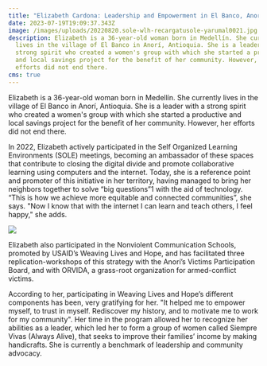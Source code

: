 ```yaml
---
title: "Elizabeth Cardona: Leadership and Empowerment in El Banco, Anorí Antioquia "
date: 2023-07-19T19:09:37.343Z
image: /images/uploads/20220820.sole-wlh-recargatusole-yarumal0021.jpg
description: Elizabeth is a 36-year-old woman born in Medellín. She currently
  lives in the village of El Banco in Anorí, Antioquia. She is a leader with a
  strong spirit who created a women's group with which she started a productive
  and local savings project for the benefit of her community. However, her
  efforts did not end there.
cms: true
---
```

Elizabeth is a 36-year-old woman born in Medellín. She currently lives in the village of El Banco in Anorí, Antioquia. She is a leader with a strong spirit who created a women's group with which she started a productive and local savings project for the benefit of her community. However, her efforts did not end there.  

In 2022, Elizabeth actively participated in the Self Organized Learning Environments (SOLE) meetings, becoming an ambassador of these spaces that contribute to closing the digital divide and promote collaborative learning using computers and the internet. Today, she is a reference point and promoter of this initiative in her territory, having managed to bring her neighbors together to solve “big questions”1 with the aid of technology. “This is how we achieve more equitable and connected communities”, she says. "Now I know that with the internet I can learn and teach others, I feel happy," she adds.  

![](/images/uploads/historia-elizabeth-2.jpg)

Elizabeth also participated in the Nonviolent Communication Schools, promoted by USAID’s Weaving Lives and Hope, and has facilitated three replication-workshops of this strategy with the Anorí’s Victims Participation Board, and with ORVIDA, a grass-root organization for armed-conflict victims.  

According to her, participating in Weaving Lives and Hope’s different components has been, very gratifying for her. "It helped me to empower myself, to trust in myself. Rediscover my history, and to motivate me to work for my community". Her time in the program allowed her to recognize her abilities as a leader, which led her to form a group of women called Siempre Vivas (Always Alive), that seeks to improve their families’ income by making handicrafts. She is currently a benchmark of leadership and community advocacy.